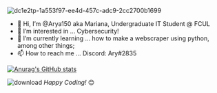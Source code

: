 ![dc1e2tp-1a553f97-ee4d-457c-adc9-2cc2700b1699](https://user-images.githubusercontent.com/97164081/194757750-86c7882f-e5a7-4398-ad53-76bc3121dcbb.gif)



- 👋 Hi, I’m @Arya150 aka Mariana, Undergraduate IT Student @ FCUL
- 👀 I’m interested in ... Cybersecurity!
- 🌱 I’m currently learning ... how to make a webscraper using python, among other things;
- 📫 How to reach me ... Discord: Ary#2835 



[![Anurag's GitHub stats](https://github-readme-stats.vercel.app/api?username=mariannerv&show_icons=true&theme=radical)](https://github.com/anuraghazra/github-readme-stats)


![download](https://user-images.githubusercontent.com/97164081/194757475-e0858826-e164-4b97-8069-faea881aba44.gif)
<i>Happy Coding!</i> 😊


